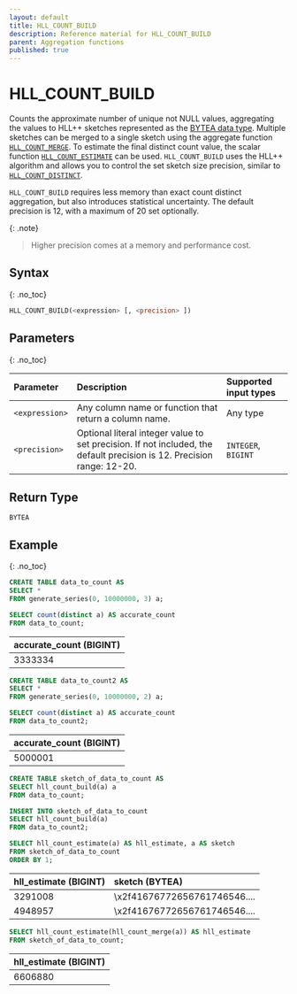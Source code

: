 ```yaml
---
layout: default
title: HLL_COUNT_BUILD
description: Reference material for HLL_COUNT_BUILD
parent: Aggregation functions
published: true
---
```


# HLL_COUNT_BUILD

Counts the approximate number of unique not NULL values, aggregating the values to HLL++ sketches represented as
the [BYTEA data type](../../bytea-data-type.md).
Multiple sketches can be merged to a single sketch using the aggregate function [`HLL_COUNT_MERGE`](hll-count-merge.md).
To estimate the final distinct count value, the scalar function [`HLL_COUNT_ESTIMATE`](../numeric/hll-count-estimate.md) can be
used.
`HLL_COUNT_BUILD` uses the HLL++ algorithm and allows you to control the set sketch size precision, similar
to [`HLL_COUNT_DISTINCT`](hll-count-distinct.md).

`HLL_COUNT_BUILD` requires less memory than exact count distinct aggregation, but also introduces statistical uncertainty.
The default precision is 12, with a maximum of 20 set optionally.

{: .note}
> Higher precision comes at a memory and performance cost.

## Syntax

{: .no_toc}

```sql
HLL_COUNT_BUILD(<expression> [, <precision> ])
```

## Parameters

{: .no_toc}

| Parameter      | Description                                                                                                            | Supported input types |
|:---------------|:-----------------------------------------------------------------------------------------------------------------------|:----------------------|
| `<expression>` | Any column name or function that return a column name.                                                                 | Any type              |
| `<precision>`  | Optional literal integer value to set precision. If not included, the default precision is 12. Precision range: 12-20. | `INTEGER`, `BIGINT `  |

## Return Type

`BYTEA`

## Example

{: .no_toc}

```sql
CREATE TABLE data_to_count AS
SELECT *
FROM generate_series(0, 10000000, 3) a;

SELECT count(distinct a) AS accurate_count
FROM data_to_count;
```

| accurate_count (BIGINT) |
|:------------------------|
| 3333334                 |

```sql
CREATE TABLE data_to_count2 AS
SELECT *
FROM generate_series(0, 10000000, 2) a;

SELECT count(distinct a) AS accurate_count
FROM data_to_count2;
```

| accurate_count (BIGINT) |
|:------------------------|
| 5000001                 |

```sql
CREATE TABLE sketch_of_data_to_count AS
SELECT hll_count_build(a) a
FROM data_to_count;

INSERT INTO sketch_of_data_to_count
SELECT hll_count_build(a)
FROM data_to_count2;

SELECT hll_count_estimate(a) AS hll_estimate, a AS sketch
FROM sketch_of_data_to_count
ORDER BY 1;
```

| hll_estimate (BIGINT) | sketch (BYTEA)               |
|:----------------------|:-----------------------------|
| 3291008               | \x2f41676772656761746546.... |
| 4948957               | \x2f41676772656761746546.... |

```sql
SELECT hll_count_estimate(hll_count_merge(a)) AS hll_estimate
FROM sketch_of_data_to_count;
```

| hll_estimate (BIGINT) |
|:----------------------|
| 6606880               |
